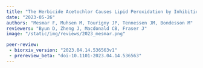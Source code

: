 ```yaml
---
title: "The Herbicide Acetochlor Causes Lipid Peroxidation by Inhibition of Glutathione Peroxidase 4"
date: "2023-05-26"
authors: "Mesmar F, Muhsen M, Tourigny JP, Tennessen JM, Bondesson M"
reviewers: "Byun D, Zheng J, Macdonald CB, Fraser J"
image: "/static/img/reviews/2023_mesmar.png"

peer-review:
 - biorxiv_version: "2023.04.14.536563v1"
 - prereview_beta: "doi-10.1101-2023.04.14.536563"
---
```



